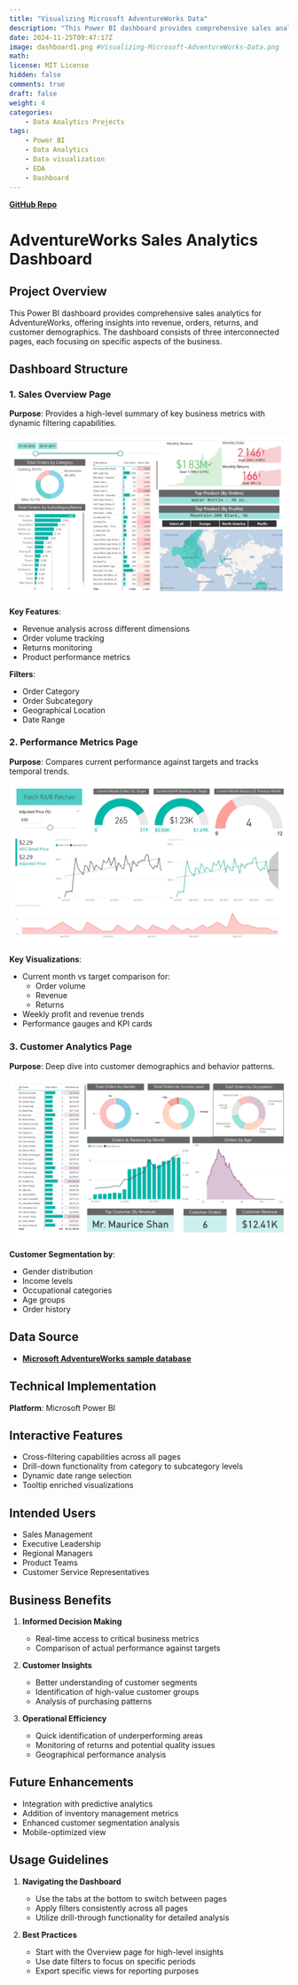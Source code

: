 ```yaml
---
title: "Visualizing Microsoft AdventureWorks Data"
description: "This Power BI dashboard provides comprehensive sales analytics for AdventureWorks, offering insights into revenue, orders, returns, and customer demographics. The dashboard consists of three interconnected pages, each focusing on specific aspects of the business."
date: 2024-11-25T09:47:17Z
image: dashboard1.png #Visualizing-Microsoft-AdventureWorks-Data.png
math: 
license: MIT License
hidden: false
comments: true
draft: false
weight: 4 
categories:
    - Data Analytics Projects
tags:
    - Power BI
    - Data Analytics
    - Data visualization
    - EDA
    - Dashboard
---
```


**[GitHub Repo](https://github.com/U77w41/Power-BI-Dashboards/tree/main/Visualizing-Microsoft-AdventureWorks-Data)**

# AdventureWorks Sales Analytics Dashboard

## Project Overview
This Power BI dashboard provides comprehensive sales analytics for AdventureWorks, offering insights into revenue, orders, returns, and customer demographics. The dashboard consists of three interconnected pages, each focusing on specific aspects of the business.

## Dashboard Structure

### 1. Sales Overview Page
**Purpose**: Provides a high-level summary of key business metrics with dynamic filtering capabilities.

![Page1](AdventureWorks_Dashboard1.jpg)

**Key Features**:
- Revenue analysis across different dimensions
- Order volume tracking
- Returns monitoring
- Product performance metrics

**Filters**:
- Order Category
- Order Subcategory
- Geographical Location
- Date Range

### 2. Performance Metrics Page
**Purpose**: Compares current performance against targets and tracks temporal trends.

![Page2](AdventureWorks_Dashboard2.jpg)

**Key Visualizations**:
- Current month vs target comparison for:
  - Order volume
  - Revenue
  - Returns
- Weekly profit and revenue trends
- Performance gauges and KPI cards

### 3. Customer Analytics Page
**Purpose**: Deep dive into customer demographics and behavior patterns.

![Page3](AdventureWorks_Dashboard3.jpg)

**Customer Segmentation by**:
- Gender distribution
- Income levels
- Occupational categories
- Age groups
- Order history

## Data Source
- **[Microsoft AdventureWorks sample database](https://learn.microsoft.com/en-us/sql/samples/adventureworks-install-configure?view=sql-server-ver16&tabs=ssms)**


## Technical Implementation
**Platform**: Microsoft Power BI

## Interactive Features
- Cross-filtering capabilities across all pages
- Drill-down functionality from category to subcategory levels
- Dynamic date range selection
- Tooltip enriched visualizations

## Intended Users
- Sales Management
- Executive Leadership
- Regional Managers
- Product Teams
- Customer Service Representatives

## Business Benefits
1. **Informed Decision Making**
   - Real-time access to critical business metrics
   - Comparison of actual performance against targets

2. **Customer Insights**
   - Better understanding of customer segments
   - Identification of high-value customer groups
   - Analysis of purchasing patterns

3. **Operational Efficiency**
   - Quick identification of underperforming areas
   - Monitoring of returns and potential quality issues
   - Geographical performance analysis

## Future Enhancements
- Integration with predictive analytics
- Addition of inventory management metrics
- Enhanced customer segmentation analysis
- Mobile-optimized view

## Usage Guidelines
1. **Navigating the Dashboard**
   - Use the tabs at the bottom to switch between pages
   - Apply filters consistently across all pages
   - Utilize drill-through functionality for detailed analysis

2. **Best Practices**
   - Start with the Overview page for high-level insights
   - Use date filters to focus on specific periods
   - Export specific views for reporting purposes